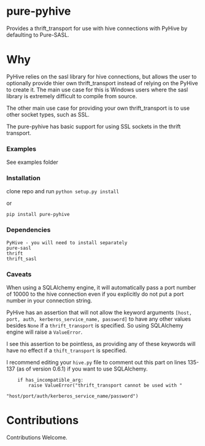 # pure-pyhive
Provides a thrift_transport for use with hive connections with PyHive by defaulting to Pure-SASL.

# Why 
PyHive relies on the sasl library for hive connections, but allows the user to optionally provide thier own thrift_transport instead of relying on the PyHive to create it. The main use case for this is Windows users where the sasl library is extremely difficult to compile from source. 

The other main use case for providing your own thrift_transport is to use other socket types, such as SSL.

The pure-pyhive has basic support for using SSL sockets in the thrift transport.


### Examples

See examples folder


### Installation

clone repo and run 
```python setup.py install```

or 

```pip install pure-pyhive```

### Dependencies
```
PyHive - you will need to install separately
pure-sasl
thrift
thrift_sasl
```

### Caveats

When using a SQLAlchemy engine, it will automatically pass a port number of 10000 to the hive connection even if you explicitly do not put a port number in your connection string.

PyHive has an assertion that will not allow the keyword arguments `[host, port, auth, kerberos_service_name, password]` to have any other values besides `None` if a `thrift_transport` is specified. So using SQLAlchemy engine will raise a `ValueError`.

I see this assertion to be pointless, as providing any of these keywords will have no effect if a `thift_transport` is specified. 

I recommend editing your `hive.py` file to comment out this part on lines 135-137 (as of version 0.6.1) if you want to use SQLAlchemy.
```
    if has_incompatible_arg:
        raise ValueError("thrift_transport cannot be used with "
                         "host/port/auth/kerberos_service_name/password")
```

# Contributions

Contributions Welcome. 
